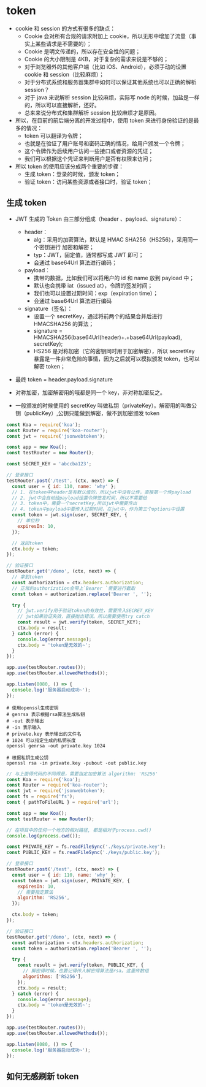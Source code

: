 # token

- cookie 和 session 的方式有很多的缺点：
  - Cookie 会对所有合规的请求附加上 cookie，所以无形中增加了流量（事实上某些请求是不需要的）；
  - Cookie 是明文传递的，所以存在安全性的问题；
  - Cookie 的大小限制是 4KB，对于复杂的需求来说是不够的；
  - 对于浏览器外的其他客户端（比如 iOS、Android），必须手动的设置 cookie 和 session（比较麻烦）；
  - 对于分布式系统和服务器集群中如何可以保证其他系统也可以正确的解析 session？
  - 对于 java 来说解析 session 比较麻烦，实际写 node 的时候，加盐是一样的，所以可以直接解析，还好。
  - 总来来说分布式和集群解析 session 比较麻烦才是原因。
- 所以，在目前的前后端分离的开发过程中，使用 token 来进行身份验证的是最多的情况：
  - token 可以翻译为令牌；
  - 也就是在验证了用户账号和密码正确的情况，给用户颁发一个令牌；
  - 这个令牌作为后续用户访问一些接口或者资源的凭证；
  - 我们可以根据这个凭证来判断用户是否有权限来访问；
- 所以 token 的使用应该分成两个重要的步骤：
  - 生成 token：登录的时候，颁发 token；
  - 验证 token：访问某些资源或者接口时，验证 token；

## 生成 token

- JWT 生成的 Token 由三部分组成（header 、payload、signature）：
  - header：
    - alg：采用的加密算法，默认是 HMAC SHA256（HS256），采用同一个密钥进行 加密和解密；
    - typ：JWT，固定值，通常都写成 JWT 即可；
    - 会通过 base64Url 算法进行编码；
  - payload：
    - 携带的数据，比如我们可以将用户的 id 和 name 放到 payload 中；
    - 默认也会携带 iat（issued at），令牌的签发时间；
    - 我们也可以设置过期时间：exp（expiration time）；
    - 会通过 base64Url 算法进行编码
  - signature（签名）：
    - 设置一个 secretKey，通过将前两个的结果合并后进行 HMACSHA256 的算法；
    - signature = HMACSHA256(base64Url(header)+.+base64Url(payload), secretKey);
    - HS256 是对称加密（它的密钥同时用于加密解密），所以 secretKey 暴露是一件非常危险的事情，因为之后就可以模拟颁发 token，也可以解密 token；
- 最终 token = header.payload.signature

- 对称加密，加密解密用的哦都是同一个 key，非对称加密反之。
- 一般颁发的时候使用的 secretKey 叫做私钥（privateKey）。解密用的叫做公钥（publicKey）,公钥只能做到解密，做不到加密颁发 token

```js
const Koa = require('koa');
const Router = require('koa-router');
const jwt = require('jsonwebtoken');

const app = new Koa();
const testRouter = new Router();

const SECRET_KEY = 'abccba123';

// 登录接口
testRouter.post('/test', (ctx, next) => {
  const user = { id: 110, name: 'why' };
  // 1. 在token中header是有默认值的，所以jwt中没有让传，直接第一个传payload
  // 2. jwt中会自动给payload设置令牌签发时间，所以不需要给
  // 3. token中，需要一个secretKey,所以jwt中需要传出
  // 4. token中payload中要传入过期时间，在jwt中，作为第三个options中设置
  const token = jwt.sign(user, SECRET_KEY, {
    // 单位秒
    expiresIn: 10,
  });

  // 返回token
  ctx.body = token;
});

// 验证接口
testRouter.get('/demo', (ctx, next) => {
  // 拿到token
  const authorization = ctx.headers.authorization;
  // 正常的authorization会带上`Bearer `需要进行截取
  const token = authorization.replace('Bearer ', '');

  try {
    // jwt.verify用于验证token的有效性，需要传入SECRET_KEY
    // jwt如果验证失效，直接抛出错误。所以需要使用try catch
    const result = jwt.verify(token, SECRET_KEY);
    ctx.body = result;
  } catch (error) {
    console.log(error.message);
    ctx.body = 'token是无效的~';
  }
});

app.use(testRouter.routes());
app.use(testRouter.allowedMethods());

app.listen(8080, () => {
  console.log('服务器启动成功~');
});
```

```shell
# 使用openssl生成密钥
# genrsa 表示根据rsa算法生成私钥
# -out 表示输出
# -in 表示输入
# private.key 表示输出的文件名
# 1024 可以指定生成的私钥长度
openssl genrsa -out private.key 1024

# 根据私钥生成公钥
openssl rsa -in private.key -pubout -out public.key
```

```js
// 与上面得代码的不同得是，需要指定加密算法 algorithm: 'RS256'
const Koa = require('koa');
const Router = require('koa-router');
const jwt = require('jsonwebtoken');
const fs = require('fs');
const { pathToFileURL } = require('url');

const app = new Koa();
const testRouter = new Router();

// 在项目中的任何一个地方的相对路径, 都是相对于process.cwd()
console.log(process.cwd());

const PRIVATE_KEY = fs.readFileSync('./keys/private.key');
const PUBLIC_KEY = fs.readFileSync('./keys/public.key');

// 登录接口
testRouter.post('/test', (ctx, next) => {
  const user = { id: 110, name: 'why' };
  const token = jwt.sign(user, PRIVATE_KEY, {
    expiresIn: 10,
    // 需要指定算法
    algorithm: 'RS256',
  });

  ctx.body = token;
});

// 验证接口
testRouter.get('/demo', (ctx, next) => {
  const authorization = ctx.headers.authorization;
  const token = authorization.replace('Bearer ', '');

  try {
    const result = jwt.verify(token, PUBLIC_KEY, {
      // 解密得时候，也要记得传入解密得算法是rsa。这里传数组
      algorithms: ['RS256'],
    });
    ctx.body = result;
  } catch (error) {
    console.log(error.message);
    ctx.body = 'token是无效的~';
  }
});

app.use(testRouter.routes());
app.use(testRouter.allowedMethods());

app.listen(8080, () => {
  console.log('服务器启动成功~');
});
```

## 如何无感刷新 token
